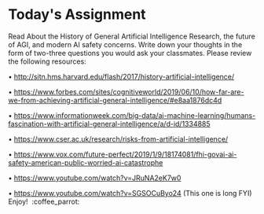 # Today's Assignment

Read About the History of General Artificial Intelligence Research, the future of AGI, and modern AI safety concerns. Write down your thoughts in the form of two-three questions you would ask your classmates. Please review the following resources:


  • http://sitn.hms.harvard.edu/flash/2017/history-artificial-intelligence/
  
  • https://www.forbes.com/sites/cognitiveworld/2019/06/10/how-far-are-we-from-achieving-artificial-general-intelligence/#e8aa1876dc4d
  
  • https://www.informationweek.com/big-data/ai-machine-learning/humans-fascination-with-artificial-general-intelligence/a/d-id/1334885
  
  • https://www.cser.ac.uk/research/risks-from-artificial-intelligence/
  
  • https://www.vox.com/future-perfect/2019/1/9/18174081/fhi-govai-ai-safety-american-public-worried-ai-catastrophe
  
  • https://www.youtube.com/watch?v=JRuNA2eK7w0
  
  • https://www.youtube.com/watch?v=SGSOCuByo24 (This one is long FYI)
Enjoy!  :coffee_parrot:
